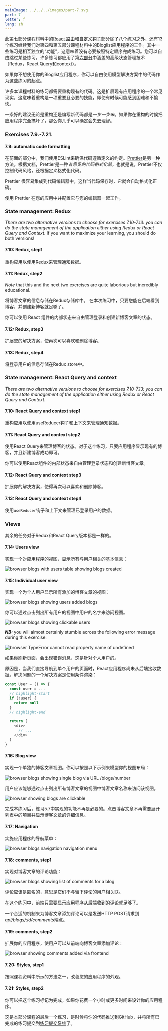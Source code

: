 ```yaml
---
mainImage: ../../../images/part-7.svg
part: 7
letter: f
lang: zh
---
```


<div class="content">

<!-- In addition to the eight exercises in the [React router](/en/part7/react_router) and [custom hooks](en/part7/custom_hooks) sections of this seventh part of the course material, 13 exercises continue our work on the Bloglist application that we worked on in parts four and five of the course material. Some of the following exercises are "features" that are independent of one another, meaning that there is no need to finish the exercises in any particular order. You are free to skip over a part of the exercises if you wish to do so. Quite many of the exercises are applying the advanced state management technique (Redux, React Query and context) covered in part [part 6](/en/part6).-->
此第七部分课程材料中的[React 路由](/en/part7/react_router)和[自定义钩子](en/part7/custom_hooks)部分除了八个练习之外，还有13个练习继续我们对第四和第五部分课程材料中的Bloglist应用程序的工作。其中一些练习是相互独立的“功能”，这意味着没有必要按照特定顺序完成练习。您可以自由跳过某些练习。许多练习都应用了第[六部分](/en/part6)中涵盖的高级状态管理技术（Redux，React Query和context）。

<!-- If you do not want to use your Bloglist application, you are free to use the code from the model solution as a starting point for these exercises.-->
如果你不想使用你的Bloglist应用程序，你可以自由使用模型解决方案中的代码作为这些练习的起点。

<!-- Many of the exercises in this part of the course material will require the refactoring of existing code. This is a common reality of extending existing applications, meaning that refactoring is an important and necessary skill even if it may feel difficult and unpleasant at times.-->
许多本课程材料的练习都需要重构现有的代码。这是扩展现有应用程序的一个常见现实，这意味着重构是一项重要且必要的技能，即使有时候可能感到困难和不愉快。

<!-- One good piece of advice for both refactoring and writing new code is to take <i>baby steps</i>. Losing your sanity is almost guaranteed if you leave the application in a completely broken state for long periods while refactoring.-->
一条好的建议无论是重构还是编写新代码都是<i>一步一步来</i>。如果你在重构的时候把应用程序完全搞坏了，那么你几乎可以确定会失去理智。

</div>

<div class="tasks">

### Exercises 7.9.-7.21.

#### 7.9: automatic code formatting

<!-- In the previous parts, we used ESLint to ensure that code follows the defined conventions.  [Prettier](https://prettier.io/) is yet another approach for the same. According to the documentation, Prettier is <i>an opinionated code formatter</i>, that is, Prettier not only controls the code style but also formats the code according to the definition.-->
在前面的部分中，我们使用ESLint来确保代码遵循定义的约定。[Prettier](https://prettier.io/)是另一种方法。根据文档，Prettier是一种<i>有意见的代码格式化器</i>，也就是说，Prettier不仅控制代码风格，还根据定义格式化代码。

<!-- Prettier is easy to integrate into the code editor so that when the code is saved, it is automatically formatted correctly.-->
Prettier 很容易集成到代码编辑器中，这样当代码保存时，它就会自动格式化正确。

<!-- Take Prettier to use in your app and configure it to work with your editor.-->
使用 Prettier 在您的应用中并配置它与您的编辑器一起工作。

### State management: Redux

<i>There are two alternative versions to choose for exercises 7.10-7.13: you can do the state management of the application either using Redux or React Query and Context</i>. If you want to maximize your learning, you should do both versions!

#### 7.10: Redux, step1

<!-- Refactor the application to use Redux to manage the notification data.-->
重构应用以使用Redux来管理通知数据。

#### 7.11: Redux, step2

<i>Note</i> that this and the next two exercises are quite laborious but incredibly educational.

<!-- Store the information about blog posts in the Redux store. In this exercise, it is enough that you can see the blogs in the backend and create a new blog.-->
将博客文章的信息存储在Redux存储库中。 在本次练习中，只要您能在后端看到博客，并创建新博客就足够了。

<!-- You are free to manage the state for logging in and creating new blog posts by using the internal state of React components.-->
你可以使用 React 组件的内部状态来自由管理登录和创建新博客文章的状态。

#### 7.12: Redux, step3

<!-- Expand your solution so that it is again possible to like and delete a blog.-->
扩展您的解决方案，使再次可以喜欢和删除博客。

#### 7.13: Redux, step4

<!-- Store the information about the signed-in user in the Redux store.-->
将登录用户的信息存储在Redux store中。

### State management: React Query and context

<i>There are two alternative versions to choose for exercises 7.10-7.13: you can do the state management of the application either using Redux or React Query and Context</i>.

#### 7.10: React Query and context step1

<!-- Refactor the app to use the useReducer-hook and context to manage the notification data.-->
重构应用以使用useReducer钩子和上下文来管理通知数据。

#### 7.11: React Query and context step2

<!-- Use React Query to manage the state for blogs. For this exercise, it is sufficient that the application displays existing blogs and that the creation of a new blog is successful.-->
使用React Query来管理博客的状态。对于这个练习，只要应用程序显示现有的博客，并且新建博客成功即可。

<!-- You are free to manage the state for logging in and creating new blog posts by using the internal state of React components.-->
你可以使用React组件的内部状态来自由管理登录状态和创建新博客文章。

#### 7.12: React Query and context step3

<!-- Expand your solution so that it is again possible to like and delete a blog.-->
扩展你的解决方案，使得再次可以喜欢和删除博客。

#### 7.13: React Query and context step4

<!-- Use the useReducer-hook and context to manage the data for the logged in user.-->
使用`useReducer`钩子和上下文来管理已登录用户的数据。

### Views

<!-- The rest of the tasks are common to both the Redux and React Query versions.-->
其余的任务对于Redux和React Query版本都是一样的。

#### 7.14: Users view

<!-- Implement a view to the application that displays all of the basic information related to users:-->
实现一个对应用程序的视图，显示所有与用户相关的基本信息：

![browser blogs with users table showing blogs created](../../images/7/41.png)

#### 7.15: Individual user view

<!-- Implement a view for individual users that displays all of the blog posts added by that user:-->
实现一个为个人用户显示所有添加的博客文章的视图：

![browser blogs showing users added blogs](../../images/7/44.png)

<!-- You can access the view by clicking the name of the user in the view that lists all users:-->
你可以通过点击列出所有用户的视图中用户的名字来访问视图。

![browser blogs showing clickable users](../../images/7/43.png)

<i>**NB:**</i> you will almost certainly stumble across the following error message during this exercise:

![browser TypeError cannot read property name of undefined](../../images/7/42ea.png)

<!-- The error message will occur if you refresh the page for an individual user.-->
如果你刷新页面，会出现错误消息，这是针对个人用户的。

<!-- The cause of the issue is that, when we navigate directly to the page of an individual user, the React application has not yet received the data from the backend. One solution for fixing the problem is to use conditional rendering:-->
原因是，当我们直接导航到单个用户的页面时，React应用程序尚未从后端接收数据。解决问题的一个解决方案是使用条件渲染：

```js
const User = () => {
  const user = ...
  // highlight-start
  if (!user) {
    return null
  }
  // highlight-end

  return (
    <div>
      // ...
    </div>
  )
}
```

#### 7.16: Blog view

<!-- Implement a separate view for blog posts. You can model the layout of your view after the following example:-->
实现一个单独的博客文章视图。你可以按照以下示例来模型你的视图布局：

![browser blogs showing single blog via URL /blogs/number](../../images/7/45.png)

<!-- Users should be able to access the view by clicking the name of the blog post in the view that lists all of the blog posts.-->
用户应该能够通过点击列出所有博客文章的视图中博客文章名称来访问该视图。

![browser showing blogs are clickable](../../images/7/46.png)

<!-- After you''re done with this exercise, the functionality that was implemented in exercise 5.7 is no longer necessary. Clicking a blog post no longer needs to expand the item in the list and display the details of the blog post.-->
完成本练习后，练习5.7中实现的功能不再是必要的。点击博客文章不再需要展开列表中的项目并显示博客文章的详细信息。

#### 7.17: Navigation

<!-- Implement a navigation menu for the application:-->
实施应用程序的导航菜单：

![browser blogs navigation navigation menu](../../images/7/47.png)

#### 7.18: comments, step1

<!-- Implement the functionality for commenting on blog posts:-->
实现对博客文章的评论功能：

![browser blogs showing list of comments for a blog](../../images/7/48.png)

<!-- Comments should be anonymous, meaning that they are not associated with the user who left the comment.-->
评论应该是匿名的，意思是它们不与留下评论的用户相关联。

<!-- In this exercise, it is enough for the frontend to only display the comments that the application receives from the backend.-->
在这个练习中，前端只需要显示应用程序从后端收到的评论就足够了。

<!-- An appropriate mechanism for adding comments to a blog post would be an HTTP POST request to the <i>api/blogs/:id/comments</i> endpoint.-->
一个合适的机制来为博客文章添加评论可以是发送HTTP POST请求到<i>api/blogs/:id/comments</i>端点。

#### 7.19: comments, step2

<!-- Extend your application so that users can add comments to blog posts from the frontend:-->
扩展你的应用程序，使用户可以从前端向博客文章添加评论：

![browser showing comments added via frontend](../../images/7/49.png)

#### 7.20: Styles, step1

<!-- Improve the appearance of your application by applying one of the methods shown in the course material.-->
按照课程资料中所示的方法之一，改善您的应用程序的外观。

#### 7.21: Styles, step2

<!-- You can mark this exercise as finished if you use an hour or more for styling your application.-->
你可以把这个练习标记为完成，如果你花费一个小时或更多时间来设计你的应用程序。

<!-- This was the last exercise for this part of the course and it''s time to push your code to GitHub and mark all of your finished exercises to the [exercise submission system](https://studies.cs.helsinki.fi/stats/courses/fullstackopen).-->
这是本部分课程的最后一个练习，是时候将你的代码推送到GitHub，并将所有已完成的练习提交到[练习提交系统](https://studies.cs.helsinki.fi/stats/courses/fullstackopen)了。

</div>
